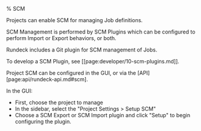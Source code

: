 % SCM

Projects can enable SCM for managing Job definitions.

SCM Management is performed by SCM Plugins
which can be configured to perform Import or Export behaviors, or both.

Rundeck includes a Git plugin for SCM management of Jobs.

To develop a SCM Plugin, see [[page:developer/10-scm-plugins.md]].

Project SCM can be configured in the GUI, or via the [API][page:api/rundeck-api.md#scm].

In the GUI:

* First, choose the project to manage
* In the sidebar, select the "Project Settings > Setup SCM"
* Choose a SCM Export or SCM Import plugin and click "Setup" to begin configuring the plugin.
